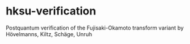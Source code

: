 # hksu-verification
Postquantum verification of the Fujisaki-Okamoto transform variant by Hövelmanns, Kiltz, Schäge, Unruh
